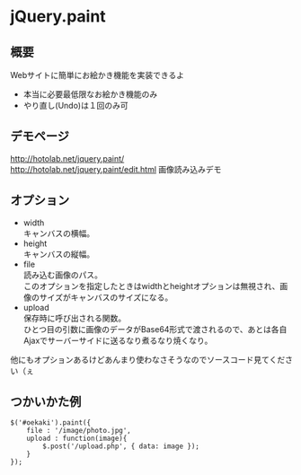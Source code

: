 # jQuery.paint

## 概要
Webサイトに簡単にお絵かき機能を実装できるよ  
* 本当に必要最低限なお絵かき機能のみ
* やり直し(Undo)は１回のみ可

## デモページ
http://hotolab.net/jquery.paint/  
http://hotolab.net/jquery.paint/edit.html 画像読み込みデモ

## オプション
* width  
キャンバスの横幅。
* height  
キャンバスの縦幅。
* file  
読み込む画像のパス。  
このオプションを指定したときはwidthとheightオプションは無視され、画像のサイズがキャンバスのサイズになる。
* upload  
保存時に呼び出される関数。  
ひとつ目の引数に画像のデータがBase64形式で渡されるので、あとは各自Ajaxでサーバーサイドに送るなり煮るなり焼くなり。  

他にもオプションあるけどあんまり使わなさそうなのでソースコード見てください（ぇ

## つかいかた例
    $('#oekaki').paint({
    	file : '/image/photo.jpg',
    	upload : function(image){
    		$.post('/upload.php', { data: image });
    	}
    }); 



